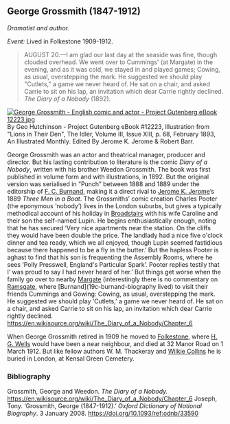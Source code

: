 ## George Grossmith (1847-1912)
*Dramatist and author.*

*Event:* Lived in Folkestone 1909-1912.


>AUGUST 20.—I am glad our last day at the seaside was fine, though clouded overhead. We went over to Cummings' (at Margate) in the evening, and as it was cold, we stayed in and played games; Cowing, as usual, overstepping the mark. He suggested we should play "Cutlets," a game we never heard of. He sat on a chair, and asked Carrie to sit on his lap, an invitation which dear Carrie rightly declined. _The Diary of a Nobody_ (1892). 

<p><a href="https://commons.wikimedia.org/wiki/File:George_Grossmith_-_English_comic_and_actor_-_Project_Gutenberg_eBook_12223.jpg#/media/File:George_Grossmith_-_English_comic_and_actor_-_Project_Gutenberg_eBook_12223.jpg"><img src="https://upload.wikimedia.org/wikipedia/commons/0/0d/George_Grossmith_-_English_comic_and_actor_-_Project_Gutenberg_eBook_12223.jpg" alt="George Grossmith - English comic and actor - Project Gutenberg eBook 12223.jpg"></a><br>By Geo Hutchinson - Project Gutenberg eBook #12223, Illustration from "Lions in Their Den", The Idler, Volume III, Issue XIII, p. 68, February 1893, An Illustrated Monthly. Edited By Jerome K. Jerome &amp; Robert Barr.</p>

George Grossmith was an actor and theatrical manager, producer and director. But his lasting contribution to literature is the comic _Diary of a Nobody_, written with his brother Weedon Grossmith. The book was first published in volume form and with illustrations, in 1892. But the original version was serialised in ”Punch” between 1888 and 1889 under the editorship of [F. C. Burnand](19c-burnand-biography), making it a direct rival to [Jerome K. Jerome](19c-jerome-biography)’s 1889 _Three Men in a Boat_. The Grossmiths’ comic creation Charles Pooter (the eponymous ‘nobody’) lives in the London suburbs, but gives a typically methodical account of his holiday in [Broadstairs](/dickens/broadstairs) with his wife Caroline and their son the self-named Lupin.
He begins enthusiastically enough, noting that he has secured ‘Very nice apartments near the station. On the cliffs they would have been double the price. The landlady had a nice five o'clock dinner and tea ready, which we all enjoyed, though Lupin seemed fastidious because there happened to be a fly in the butter.’
But the hapless Pooter is aghast to find that his son is frequenting the Assembly Rooms, where he sees ‘Polly Presswell, England's Particular Spark’. Pooter replies testily that I’ was proud to say I had never heard of her.’ But things get worse when the family go over to nearby [Margate](/dickens/19c-margate) (interestingly there is no commentary on [Ramsgate](/dickens/19c-ramsgate), where [Burnand](19c-burnand-biography lived) to visit their friends Cummings and Gowing:
Cowing, as usual, overstepping the mark. He suggested we should play ‘Cutlets,’ a game we never heard of. He sat on a chair, and asked Carrie to sit on his lap, an invitation which dear Carrie rightly declined.
https://en.wikisource.org/wiki/The_Diary_of_a_Nobody/Chapter_6

When George Grossmith retired in 1909 he moved to [Folkestone](/dickens/19c-folkestone), where [H. G. Wells](/20c/20c-wells-biography) would have been a near neighbour, and died at 32 Manor Road on 1 March 1912. But like fellow authors W. M. Thackeray and [Wilkie Collins](/19c-collins-biography) he is buried in London, at Kensal Green Cemetery.


### Bibliography

Grossmith, George and Weedon. _The Diary of a Nobody._ https://en.wikisource.org/wiki/The_Diary_of_a_Nobody/Chapter_6
Joseph, Tony. ‘Grossmith, George (1847-1912).’ _Oxford Dictionary of National Biography_. 3 January 2008. https://doi.org/10.1093/ref:odnb/33590
